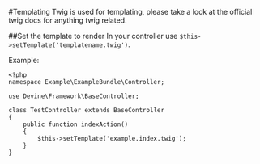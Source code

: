 #Templating
Twig is used for templating, please take a look at the official twig docs for anything twig related.

##Set the template to render
In your controller use `$this->setTemplate('templatename.twig')`.

Example: 

	<?php
	namespace Example\ExampleBundle\Controller;

	use Devine\Framework\BaseController;

	class TestController extends BaseController
	{
    	public function indexAction()
    	{
    	    $this->setTemplate('example.index.twig');
    	}
	}


